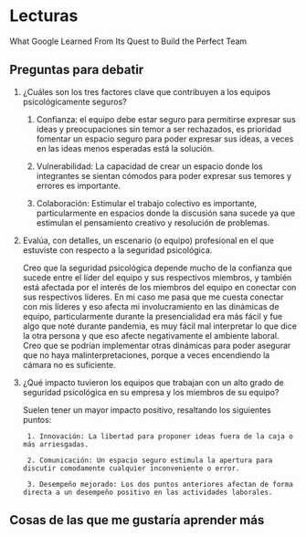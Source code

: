 # Lecturas
What Google Learned From Its Quest to Build the Perfect Team

## Preguntas para debatir
1. ¿Cuáles son los tres factores clave que contribuyen a los equipos psicológicamente seguros?

    1. Confianza: el equipo debe estar seguro para permitirse expresar sus ideas y preocupaciones sin temor a ser rechazados, es prioridad fomentar un espacio seguro para poder expresar sus ideas, a veces en las ideas menos esperadas está la solución.

    2. Vulnerabilidad: La capacidad de crear un espacio donde los integrantes se sientan cómodos para poder expresar sus temores y errores es importante.

    3. Colaboración: Estimular el trabajo colectivo es importante, particularmente en espacios donde la discusión sana sucede ya que estimulan el pensamiento creativo y resolución de problemas. 

2. Evalúa, con detalles, un escenario (o equipo) profesional en el que estuviste con respecto a la seguridad psicológica.

    Creo que la seguridad psicológica depende mucho de la confianza que sucede entre el líder del equipo y sus respectivos miembros, y también está afectada por el interés de los miembros del equipo en conectar con sus respectivos líderes. En mi caso me pasa que me cuesta conectar con mis líderes y eso afecta mi involucramiento en las dinámicas de equipo, particularmente durante la presencialidad era más fácil y fue algo que noté durante pandemia, es muy fácil mal interpretar lo que dice la otra persona y que eso afecte negativamente el ambiente laboral. Creo que se podrían implementar otras dinámicas para poder asegurar que no haya malinterpretaciones, porque a veces encendiendo la cámara no es suficiente.

3. ¿Qué impacto tuvieron los equipos que trabajan con un alto grado de seguridad psicológica en su empresa y los miembros de su equipo?

    Suelen tener un mayor impacto positivo, resaltando los siguientes puntos: 

        1. Innovación: La libertad para proponer ideas fuera de la caja o más arriesgadas. 

        2. Comunicación: Un espacio seguro estimula la apertura para discutir comodamente cualquier inconveniente o error. 

        3. Desempeño mejorado: Los dos puntos anteriores afectan de forma directa a un desempeño positivo en las actividades laborales.

## Cosas de las que me gustaría aprender más
